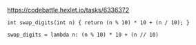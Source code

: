 https://codebattle.hexlet.io/tasks/6336372

    int swap_digits(int n) { return (n % 10) * 10 + (n / 10); }

    swap_digits = lambda n: (n % 10) * 10 + (n // 10)
